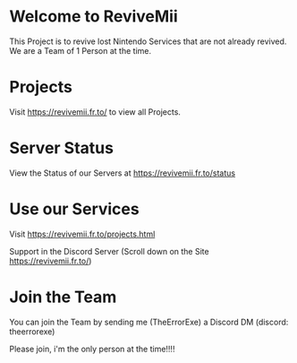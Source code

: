 # Welcome to ReviveMii
This Project is to revive lost Nintendo Services that are not already revived.
We are a Team of 1 Person at the time.
# Projects
Visit https://revivemii.fr.to/ to view all Projects.
# Server Status
View the Status of our Servers at https://revivemii.fr.to/status
# Use our Services
Visit https://revivemii.fr.to/projects.html

Support in the Discord Server (Scroll down on the Site https://revivemii.fr.to/)
# Join the Team
You can join the Team by sending me (TheErrorExe) a Discord DM (discord: theerrorexe)

Please join, i'm the only person at the time!!!! 
